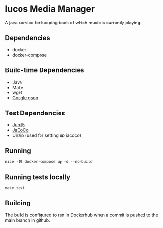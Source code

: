 # lucos Media Manager
A java service for keeping track of which music is currently playing.

## Dependencies
* docker
* docker-compose

## Build-time Dependencies
* Java
* Make
* wget
* [Google gson](https://code.google.com/p/google-gson/)

## Test Dependencies
* [Junit5](https://junit.org/junit5/docs/current/user-guide/)
* [JaCoCo](https://www.jacoco.org/jacoco/trunk/index.html)
* Unzip (used for setting up jacoco)

## Running
`nice -19 docker-compose up -d --no-build`

## Running tests locally
`make test`

## Building
The build is configured to run in Dockerhub when a commit is pushed to the main branch in github.